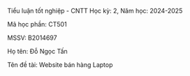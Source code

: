 Tiểu luận tốt nghiệp - CNTT
Học kỳ: 2, Năm học: 2024-2025

Mã học phần: CT501

MSSV: B2014697

Họ tên: Đỗ Ngọc Tấn

Tên đề tài: Website bán hàng Laptop
